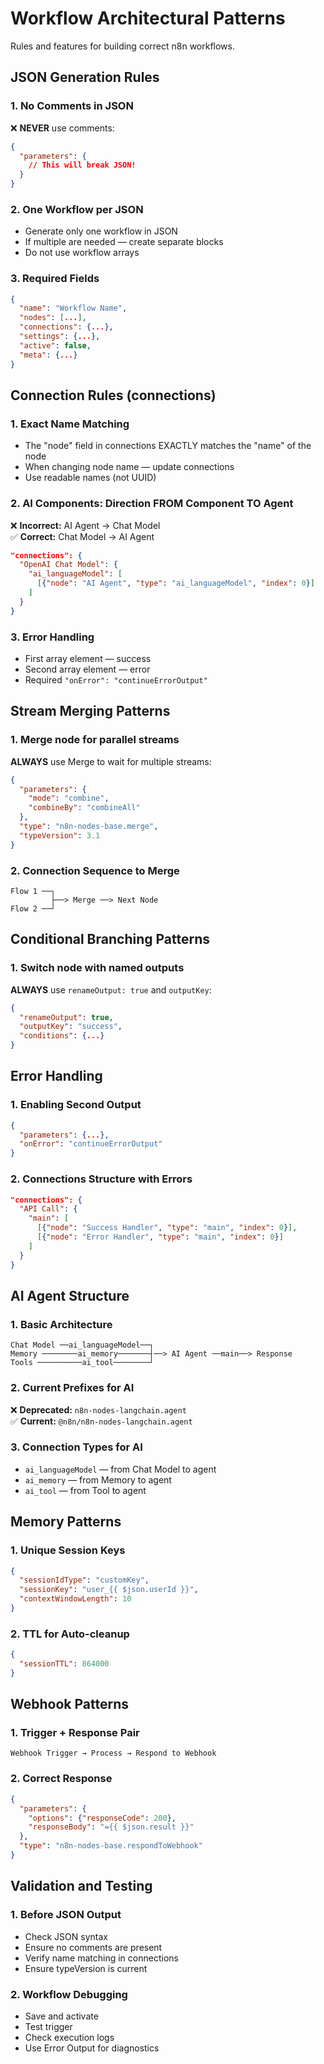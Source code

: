 # Workflow Architectural Patterns

Rules and features for building correct n8n workflows.

## JSON Generation Rules

### 1. No Comments in JSON
❌ **NEVER** use comments:
```json
{
  "parameters": {
    // This will break JSON!
  }
}
```


### 2. One Workflow per JSON
- Generate only one workflow in JSON
- If multiple are needed — create separate blocks
- Do not use workflow arrays

### 3. Required Fields
```json
{
  "name": "Workflow Name",
  "nodes": [...],
  "connections": {...},
  "settings": {...},
  "active": false,
  "meta": {...}
}
```


## Connection Rules (connections)

### 1. Exact Name Matching
- The "node" field in connections EXACTLY matches the "name" of the node
- When changing node name — update connections
- Use readable names (not UUID)

### 2. AI Components: Direction FROM Component TO Agent
❌ **Incorrect:** AI Agent → Chat Model  
✅ **Correct:** Chat Model → AI Agent

```json
"connections": {
  "OpenAI Chat Model": {
    "ai_languageModel": [
      [{"node": "AI Agent", "type": "ai_languageModel", "index": 0}]
    ]
  }
}
```


### 3. Error Handling
- First array element — success
- Second array element — error
- Required `"onError": "continueErrorOutput"`

## Stream Merging Patterns

### 1. Merge node for parallel streams
**ALWAYS** use Merge to wait for multiple streams:

```json
{
  "parameters": {
    "mode": "combine",
    "combineBy": "combineAll"
  },
  "type": "n8n-nodes-base.merge",
  "typeVersion": 3.1
}
```


### 2. Connection Sequence to Merge
```
Flow 1 ──┐
         ├──> Merge ──> Next Node
Flow 2 ──┘
```


## Conditional Branching Patterns

### 1. Switch node with named outputs
**ALWAYS** use `renameOutput: true` and `outputKey`:

```json
{
  "renameOutput": true,
  "outputKey": "success",
  "conditions": {...}
}
```

## Error Handling

### 1. Enabling Second Output
```json
{
  "parameters": {...},
  "onError": "continueErrorOutput"
}
```

### 2. Connections Structure with Errors
```json
"connections": {
  "API Call": {
    "main": [
      [{"node": "Success Handler", "type": "main", "index": 0}],
      [{"node": "Error Handler", "type": "main", "index": 0}]
    ]
  }
}
```


## AI Agent Structure

### 1. Basic Architecture
```
Chat Model ──ai_languageModel──┐
Memory ────────ai_memory───────┤──> AI Agent ──main──> Response  
Tools ──────────ai_tool────────┘
```


### 2. Current Prefixes for AI
❌ **Deprecated:** `n8n-nodes-langchain.agent`  
✅ **Current:** `@n8n/n8n-nodes-langchain.agent`

### 3. Connection Types for AI
- `ai_languageModel` — from Chat Model to agent
- `ai_memory` — from Memory to agent  
- `ai_tool` — from Tool to agent

## Memory Patterns

### 1. Unique Session Keys
```json
{
  "sessionIdType": "customKey",
  "sessionKey": "user_{{ $json.userId }}",
  "contextWindowLength": 10
}
```


### 2. TTL for Auto-cleanup
```json
{
  "sessionTTL": 864000
}
```


## Webhook Patterns

### 1. Trigger + Response Pair
```
Webhook Trigger → Process → Respond to Webhook
```


### 2. Correct Response
```json
{
  "parameters": {
    "options": {"responseCode": 200},
    "responseBody": "={{ $json.result }}"
  },
  "type": "n8n-nodes-base.respondToWebhook"
}
```


## Validation and Testing

### 1. Before JSON Output
- Check JSON syntax
- Ensure no comments are present
- Verify name matching in connections
- Ensure typeVersion is current

### 2. Workflow Debugging
- Save and activate
- Test trigger  
- Check execution logs
- Use Error Output for diagnostics
